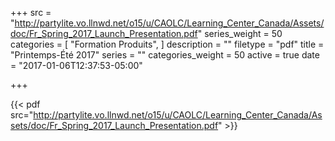 +++
src = "http://partylite.vo.llnwd.net/o15/u/CAOLC/Learning_Center_Canada/Assets/doc/Fr_Spring_2017_Launch_Presentation.pdf"
series_weight = 50
categories = [
  "Formation Produits",
]
description = ""
filetype = "pdf"
title = "Printemps-Été 2017"
series = ""
categories_weight = 50
active = true
date = "2017-01-06T12:37:53-05:00"

+++

{{< pdf src="http://partylite.vo.llnwd.net/o15/u/CAOLC/Learning_Center_Canada/Assets/doc/Fr_Spring_2017_Launch_Presentation.pdf" >}}
